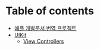 # Table of contents

* [애플 개발문서 번역 프로젝트](README.md)
* [UIKit](uikit/README.md)
  * [View Controllers](uikit/view-controllers.md)

